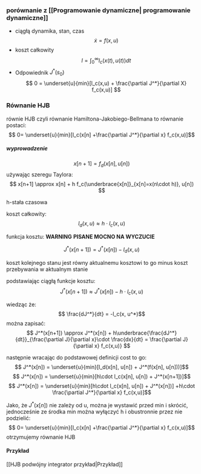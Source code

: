 ### porównanie z [[Programowanie dynamiczne| programowanie dynamiczne]]
- ciągłą dynamika, stan, czas
	$$\dot{x} = f(x,u)$$
- koszt całkowity
	$$ l=\int_0^\infty l_c(x(t), u(t))dt $$
- Odpowiednik $J^*(s_0)$
	$$ 0 = \underset{u}{min}[l_c(x,u) + \frac{\partial J^*}{\partial X} f_c(x,u)] $$

### Równanie HJB
równie HJB  czyli równanie Hamiltona-Jakobiego-Bellmana to równanie postaci:
$$ 0=  \underset{u}{min}[l_c(x[n] +\frac{\partial J^*}{\partial x} f_c(x,u)]$$


##### wyprowadzenie
$$ x[n+1] = f_d(x[n], u[n]) $$
używając szeregu Taylora:
$$ x[n+1] \approx x[n] + h f_c(\underbrace{x[n]}_{x[n]=x(n\cdot h)}, u[n]) $$

h-stała czasowa

koszt całkowity:
$$l_d(x,u) \approx h\cdot l_c(x,u)$$ 

funkcja kosztu:
**WARNING**
**PISANE MOCNO NA WYCZUCIE**

$$ J^*(x[n+1]) = J^*(x[n]) - l_d(x,u) $$

koszt kolejnego stanu jest równy aktualnemu kosztowi to go minus koszt przebywania w aktualnym stanie

podstawiając ciągłą funkcje kosztu:
$$ J^*(x[n+1]) \approx J^*(x[n]) - h\cdot l_c(x,u) $$

wiedząc że:
$$ \frac{dJ^*}{dt} = -l_c(x, u^*)$$
można zapisać:
$$ J^*(x[n+1]) \approx J^*(x[n]) + h\underbrace{\frac{dJ^*}{dt}}_{\frac{\partial J}{\partial x}\cdot \frac{dx}{dt} = \frac{\partial J}{\partial x} f_c(x,u)} $$

następnie wracając do podstawowej definicji cost to go:
$$ J^*(x[n]) = \underset{u}{min}[l_d(x[n], u[n]) + J^*(f(x[n], u[n]))]$$
$$ J^*(x[n]) = \underset{u}{min}[h\cdot l_c(x[n], u[n]) + J^*(x[n+1])]$$
$$ J^*(x[n]) = \underset{u}{min}[h\cdot l_c(x[n], u[n]) + J^*(x[n])] +h\cdot \frac{\partial J^*}{\partial x} f_c(x,u)]$$

Jako, że $J^*(x[n])$ nie zależy od u, można je wystawić przed min i skrócić, jednocześnie ze środka min można wyłączyć h i obustronnie przez nie podzielić:
$$ 0=  \underset{u}{min}[l_c(x[n] +\frac{\partial J^*}{\partial x} f_c(x,u)]$$
otrzymujemy równanie HJB

#### Przykład

[[HJB podwójny integrator przykład|Przykład]]